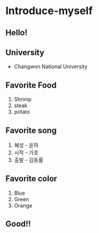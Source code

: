 # Introduce-myself

## Hello!

## University
- Changwon National University


## Favorite Food
1. Shrimp
2. steak
3. potato


## Favorite song
1. 혜성 - 윤하
2. 시작 - 가호
3. 출발 - 김동률


## Favorite color
1. Blue
2. Green
3. Orange

## Good!!